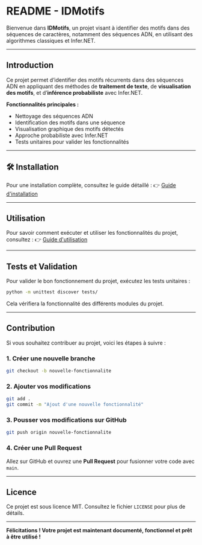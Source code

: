 # README - IDMotifs

Bienvenue dans **IDMotifs**, un projet visant à identifier des motifs dans des séquences de caractères, notamment des séquences ADN, en utilisant des algorithmes classiques et Infer.NET.

---

## Introduction
Ce projet permet d’identifier des motifs récurrents dans des séquences ADN en appliquant des méthodes de **traitement de texte**, de **visualisation des motifs**, et d’**inférence probabiliste** avec Infer.NET.

**Fonctionnalités principales :**
- Nettoyage des séquences ADN
- Identification des motifs dans une séquence
- Visualisation graphique des motifs détectés
- Approche probabiliste avec Infer.NET
- Tests unitaires pour valider les fonctionnalités

---

## 🛠 Installation
Pour une installation complète, consultez le guide détaillé :
👉 [Guide d'installation](docs/installation.md)


---

##  Utilisation
Pour savoir comment exécuter et utiliser les fonctionnalités du projet, consultez :
👉 [Guide d'utilisation](docs/usage.md)

---

##  Tests et Validation
Pour valider le bon fonctionnement du projet, exécutez les tests unitaires :
```sh
python -m unittest discover tests/
```
Cela vérifiera la fonctionnalité des différents modules du projet.

---

##  Contribution
Si vous souhaitez contribuer au projet, voici les étapes à suivre :

###  **1. Créer une nouvelle branche**
```sh
git checkout -b nouvelle-fonctionnalite
```

###  **2. Ajouter vos modifications**
```sh
git add .
git commit -m "Ajout d'une nouvelle fonctionnalité"
```

###  **3. Pousser vos modifications sur GitHub**
```sh
git push origin nouvelle-fonctionnalite
```

###  **4. Créer une Pull Request**
Allez sur GitHub et ouvrez une **Pull Request** pour fusionner votre code avec `main`.

---

## Licence
Ce projet est sous licence MIT. Consultez le fichier `LICENSE` pour plus de détails.

---

 **Félicitations ! Votre projet est maintenant documenté, fonctionnel et prêt à être utilisé !** 
